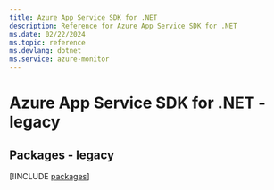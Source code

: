 ```yaml
---
title: Azure App Service SDK for .NET
description: Reference for Azure App Service SDK for .NET
ms.date: 02/22/2024
ms.topic: reference
ms.devlang: dotnet
ms.service: azure-monitor
---
```

# Azure App Service SDK for .NET - legacy
## Packages - legacy
[!INCLUDE [packages](app-service-index.md)]